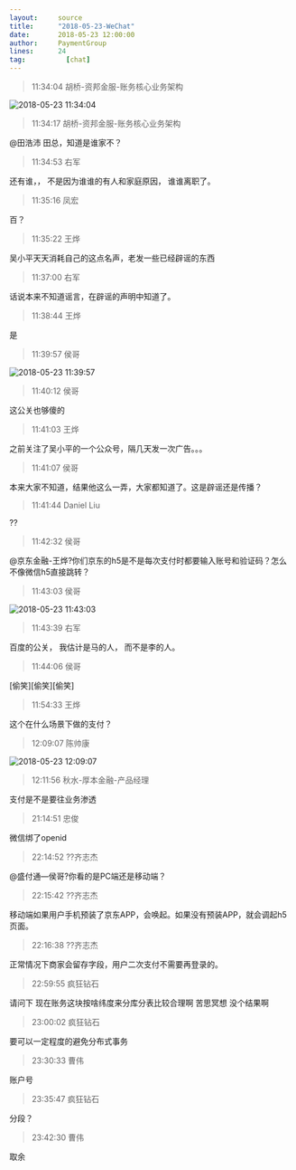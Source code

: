 ```yaml
---
layout:     source 
title:      "2018-05-23-WeChat"
date:       2018-05-23 12:00:00
author:     PaymentGroup
lines:      24 
tag:		  [chat]
---
```

> 11:34:04  胡桥-资邦金服-账务核心业务架构  
   
![2018-05-23 11:34:04](http://static.cocolian.cn/img/201805/20180523_113404.png) 
   
> 11:34:17  胡桥-资邦金服-账务核心业务架构  
   
@田浩沛  田总，知道是谁家不？  
   
> 11:34:53  右军  
   
还有谁，， 不是因为谁谁的有人和家庭原因， 谁谁离职了。  
   
> 11:35:16  凤宏  
   
百？  
   
> 11:35:22  王烨  
   
吴小平天天消耗自己的这点名声，老发一些已经辟谣的东西  
   
> 11:37:00  右军  
   
话说本来不知道谣言，在辟谣的声明中知道了。  
   
> 11:38:44  王烨  
   
是  
   
> 11:39:57  侯哥  
   
![2018-05-23 11:39:57](http://static.cocolian.cn/img/201805/20180523_113957.png) 
   
> 11:40:12  侯哥  
   
这公关也够傻的  
   
> 11:41:03  王烨  
   
之前关注了吴小平的一个公众号，隔几天发一次广告。。。  
   
> 11:41:07  侯哥  
   
本来大家不知道，结果他这么一弄，大家都知道了。这是辟谣还是传播？  
   
> 11:41:44  Daniel Liu  
   
??  
   
> 11:42:32  侯哥  
   
@京东金融-王烨?你们京东的h5是不是每次支付时都要输入账号和验证码？怎么不像微信h5直接跳转？  
   
> 11:43:03  侯哥  
   
![2018-05-23 11:43:03](http://static.cocolian.cn/img/201805/20180523_114303.png) 
   
> 11:43:39  右军  
   
百度的公关， 我估计是马的人， 而不是李的人。  
   
> 11:44:06  侯哥  
   
[偷笑][偷笑][偷笑]  
   
> 11:54:33  王烨  
   
这个在什么场景下做的支付？  
   
> 12:09:07  陈帅康  
   
![2018-05-23 12:09:07](http://static.cocolian.cn/img/201805/20180523_120907.png) 
   
> 12:11:56  秋水-厚本金融-产品经理  
   
支付是不是要往业务渗透  
   
> 21:14:51  忠俊  
   
微信绑了openid  
   
> 22:14:52  ??齐志杰  
   
@盛付通—侯哥?你看的是PC端还是移动端？  
   
> 22:15:42  ??齐志杰  
   
移动端如果用户手机预装了京东APP，会唤起。如果没有预装APP，就会调起h5页面。  
   
> 22:16:38  ??齐志杰  
   
正常情况下商家会留存字段，用户二次支付不需要再登录的。  
   
> 22:59:55  疯狂钻石  
   
请问下 现在账务这块按啥纬度来分库分表比较合理啊 苦思冥想 没个结果啊  
   
> 23:00:02  疯狂钻石  
   
要可以一定程度的避免分布式事务  
   
> 23:30:33  曹伟  
   
账户号  
   
> 23:35:47  疯狂钻石  
   
分段？  
   
> 23:42:30  曹伟  
   
取余  
   
